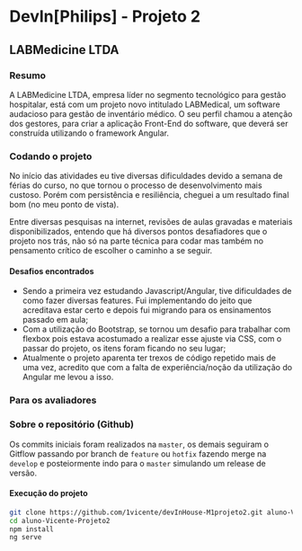 # DevIn[Philips] - Projeto 2

## LABMedicine LTDA

### Resumo 
A LABMedicine LTDA, empresa líder no segmento tecnológico para gestão hospitalar, está com um projeto novo intitulado LABMedical, um software audacioso para gestão de inventário médico. O seu perfil chamou a atenção dos gestores, para criar a aplicação Front-End do software, que deverá ser construída utilizando o framework Angular.

### Codando o projeto
No início das atividades eu tive diversas dificuldades devido a semana de férias do curso, no que tornou o processo de desenvolvimento mais custoso. Porém com persistência e resiliência, cheguei a um resultado final bom (no meu ponto de vista). 

Entre diversas pesquisas na internet, revisões de aulas gravadas e materiais disponibilizados, entendo que há diversos pontos desafiadores que o projeto nos trás, não só na parte técnica para codar mas também no pensamento crítico de escolher o caminho a se seguir.

#### Desafios encontrados
  - Sendo a primeira vez estudando Javascript/Angular, tive dificuldades de como fazer diversas features. Fui implementando do jeito que acreditava estar certo e depois fui migrando para os ensinamentos passado em aula;
  - Com a utilização do Bootstrap, se tornou um desafio para trabalhar com flexbox pois estava acostumado a realizar esse ajuste via CSS, com o passar do projeto, os itens foram ficando no seu lugar;
  - Atualmente o projeto aparenta ter trexos de código repetido mais de uma vez, acredito que com a falta de experiência/noção da utilização do Angular me levou a isso.

### Para os avaliadores

### Sobre o repositório (Github)
Os commits iniciais foram realizados na `master`, os demais seguiram o Gitflow passando por branch de `feature` ou `hotfix` fazendo merge na `develop` e posteiormente indo para o `master` simulando um release de versão.

#### Execução do projeto


```sh
git clone https://github.com/1vicente/devInHouse-M1projeto2.git aluno-Vicente-Projeto2
cd aluno-Vicente-Projeto2
npm install
ng serve
```
